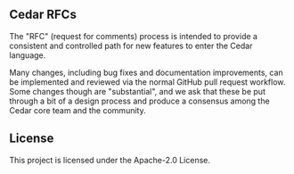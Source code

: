 ## Cedar RFCs

The "RFC" (request for comments) process is intended to provide a consistent and controlled path for new features to enter the Cedar language. 

Many changes, including bug fixes and documentation improvements, can be implemented and reviewed via the normal GitHub pull request workflow. Some changes though are "substantial", and we ask that these be put through a bit of a design process and produce a consensus among the Cedar core team and the community.


## License

This project is licensed under the Apache-2.0 License.

